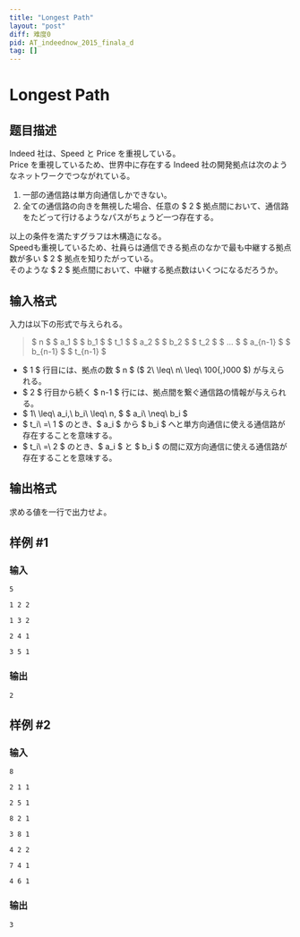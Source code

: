 ```yaml
---
title: "Longest Path"
layout: "post"
diff: 难度0
pid: AT_indeednow_2015_finala_d
tag: []
---
```


# Longest Path

## 题目描述

[problemUrl]: https://atcoder.jp/contests/indeednow-finala-open/tasks/indeednow_2015_finala_d

 Indeed 社は、Speed と Price を重視している。  
 Price を重視しているため、世界中に存在する Indeed 社の開発拠点は次のようなネットワークでつながれている。

1. 一部の通信路は単方向通信しかできない。
2. 全ての通信路の向きを無視した場合、任意の $ 2 $ 拠点間において、通信路をたどって行けるようなパスがちょうど一つ存在する。

 以上の条件を満たすグラフは木構造になる。  
 Speedも重視しているため、社員らは通信できる拠点のなかで最も中継する拠点数が多い $ 2 $ 拠点を知りたがっている。  
 そのような $ 2 $ 拠点間において、中継する拠点数はいくつになるだろうか。

## 输入格式

入力は以下の形式で与えられる。

> $ n $ $ a_1 $ $ b_1 $ $ t_1 $ $ a_2 $ $ b_2 $ $ t_2 $ $ ... $ $ a_{n-1} $ $ b_{n-1} $ $ t_{n-1} $

- $ 1 $ 行目には、拠点の数 $ n $ ($ 2\ \leq\ n\ \leq\ 100{,}000 $) が与えられる。
- $ 2 $ 行目から続く $ n-1 $ 行には、拠点間を繋ぐ通信路の情報が与えられる。
- $ 1\ \leq\ a_i,\ b_i\ \leq\ n, $ $ a_i\ \neq\ b_i $
- $ t_i\ =\ 1 $ のとき、$ a_i $ から $ b_i $ へと単方向通信に使える通信路が存在することを意味する。
- $ t_i\ =\ 2 $ のとき、$ a_i $ と $ b_i $ の間に双方向通信に使える通信路が存在することを意味する。

## 输出格式

求める値を一行で出力せよ。

## 样例 #1

### 输入

```
5
1 2 2
1 3 2
2 4 1
3 5 1
```

### 输出

```
2
```

## 样例 #2

### 输入

```
8
2 1 1
2 5 1
8 2 1
3 8 1
4 2 2
7 4 1
4 6 1
```

### 输出

```
3
```

